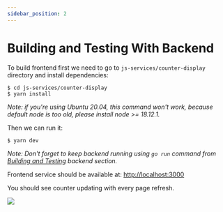 ```yaml
---
sidebar_position: 2
---
```


# Building and Testing With Backend

To build frontend first we need to go to `js-services/counter-display` directory and install dependencies:
```
$ cd js-services/counter-display
$ yarn install
```

*Note: if you're using Ubuntu 20.04, this command won't work, because default
node is too old, please install node >= 18.12.1.*

Then we can run it:

```
$ yarn dev
```

*Note: Don't forget to keep backend running using `go run` command from [Building and Testing](/docs/guides/create-service/building-and-testing) backend section.*

Frontend service should be available at: [http://localhost:3000](http://localhost:3000])

You should see counter updating with every page refresh.

![](/img/docs/frontend-result.png)
